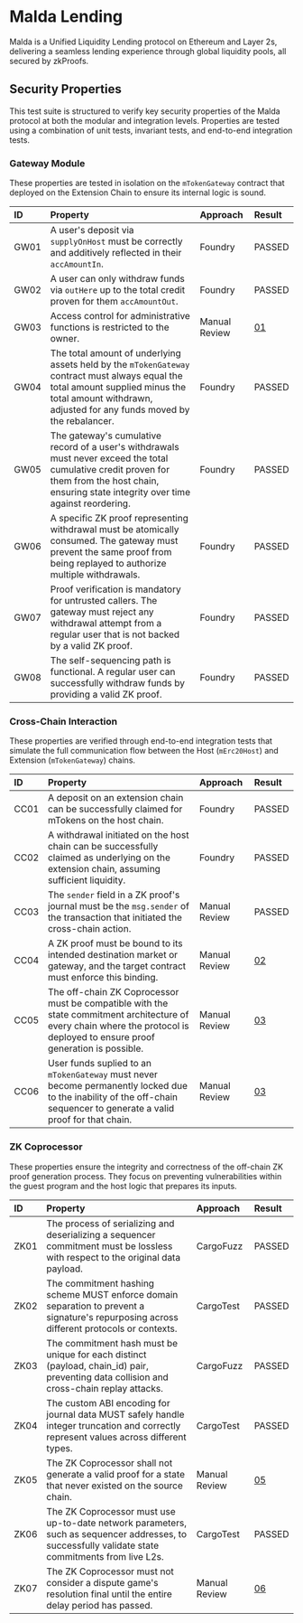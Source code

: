 # Malda Lending

Malda is a Unified Liquidity Lending protocol on Ethereum and Layer 2s,
delivering a seamless lending experience through global liquidity pools, all
secured by zkProofs.

## Security Properties

This test suite is structured to verify key security properties of the Malda
protocol at both the modular and integration levels. Properties are tested using
a combination of unit tests, invariant tests, and end-to-end integration tests.

### Gateway Module

These properties are tested in isolation on the `mTokenGateway` contract that
deployed on the Extension Chain to ensure its internal logic is sound.

| ID   | Property                                                                                                                                                                                                 | Approach      | Result                |
| :--- | :------------------------------------------------------------------------------------------------------------------------------------------------------------------------------------------------------- | :------------ | :-------------------- |
| GW01 | A user's deposit via `supplyOnHost` must be correctly and additively reflected in their `accAmountIn`.                                                                                                   | Foundry       | PASSED                |
| GW02 | A user can only withdraw funds via `outHere` up to the total credit proven for them `accAmountOut`.                                                                                                      | Foundry       | PASSED                |
| GW03 | Access control for administrative functions is restricted to the owner.                                                                                                                                  | Manual Review | [01](/findings/01.md) |
| GW04 | The total amount of underlying assets held by the `mTokenGateway` contract must always equal the total amount supplied minus the total amount withdrawn, adjusted for any funds moved by the rebalancer. | Foundry       | PASSED                |
| GW05 | The gateway's cumulative record of a user's withdrawals must never exceed the total cumulative credit proven for them from the host chain, ensuring state integrity over time against reordering.        | Foundry       | PASSED                |
| GW06 | A specific ZK proof representing withdrawal must be atomically consumed. The gateway must prevent the same proof from being replayed to authorize multiple withdrawals.                                  | Foundry       | PASSED                |
| GW07 | Proof verification is mandatory for untrusted callers. The gateway must reject any withdrawal attempt from a regular user that is not backed by a valid ZK proof.                                        | Foundry       | PASSED                |
| GW08 | The self-sequencing path is functional. A regular user can successfully withdraw funds by providing a valid ZK proof.                                                                                    | Foundry       | PASSED                |

### Cross-Chain Interaction

These properties are verified through end-to-end integration tests that simulate
the full communication flow between the Host (`mErc20Host`) and Extension
(`mTokenGateway`) chains.

| ID   | Property                                                                                                                                                                     | Approach      | Result                |
| :--- | :--------------------------------------------------------------------------------------------------------------------------------------------------------------------------- | :------------ | :-------------------- |
| CC01 | A deposit on an extension chain can be successfully claimed for mTokens on the host chain.                                                                                   | Foundry       | PASSED                |
| CC02 | A withdrawal initiated on the host chain can be successfully claimed as underlying on the extension chain, assuming sufficient liquidity.                                    | Foundry       | PASSED                |
| CC03 | The `sender` field in a ZK proof's journal must be the `msg.sender` of the transaction that initiated the cross-chain action.                                                | Manual Review | PASSED                |
| CC04 | A ZK proof must be bound to its intended destination market or gateway, and the target contract must enforce this binding.                                                   | Manual Review | [02](/findings/02.md) |
| CC05 | The off-chain ZK Coprocessor must be compatible with the state commitment architecture of every chain where the protocol is deployed to ensure proof generation is possible. | Manual Review | [03](/findings/03.md) |
| CC06 | User funds suplied to an `mTokenGateway` must never become permanently locked due to the inability of the off-chain sequencer to generate a valid proof for that chain.      | Manual Review | [03](/findings/03.md) |

### ZK Coprocessor

These properties ensure the integrity and correctness of the off-chain ZK proof
generation process. They focus on preventing vulnerabilities within the guest
program and the host logic that prepares its inputs.

| ID   | Property                                                                                                                                          | Approach      | Result                |
| :--- | :------------------------------------------------------------------------------------------------------------------------------------------------ | :------------ | :-------------------- |
| ZK01 | The process of serializing and deserializing a sequencer commitment must be lossless with respect to the original data payload.                   | CargoFuzz     | PASSED                |
| ZK02 | The commitment hashing scheme MUST enforce domain separation to prevent a signature's repurposing across different protocols or contexts.         | CargoTest     | PASSED                |
| ZK03 | The commitment hash must be unique for each distinct (payload, chain_id) pair, preventing data collision and cross-chain replay attacks.          | CargoFuzz     | PASSED                |
| ZK04 | The custom ABI encoding for journal data MUST safely handle integer truncation and correctly represent values across different types.             | CargoTest     | PASSED                |
| ZK05 | The ZK Coprocessor shall not generate a valid proof for a state that never existed on the source chain.                                           | Manual Review | [05](/findings/05.md) |
| ZK06 | The ZK Coprocessor must use up-to-date network parameters, such as sequencer addresses, to successfully validate state commitments from live L2s. | CargoTest     | PASSED                |
| ZK07 | The ZK Coprocessor must not consider a dispute game's resolution final until the entire delay period has passed.                                  | Manual Review | [06](/findings/06.md) |
